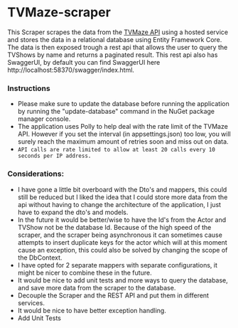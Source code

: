 # TVMaze-scraper
This Scraper scrapes the data from the [TVMaze API](https://www.tvmaze.com/api) using a hosted service and stores the data in a relational database using Entity Framework Core. The data is then exposed trough a rest api that allows the user to query the TVShows by name and returns a paginated result. This rest api also has SwaggerUI, by default you can find SwaggerUI here http://localhost:58370/swagger/index.html.

### Instructions
- Please make sure to update the database before running the application by running the "update-database" command in the NuGet package manager console.
- The application uses Polly to help deal with the rate limit of the TVMaze API. However if you set the interval (in appsettings.json) too low, you will surely reach the maximum amount of retries soon and miss out on data.
- `API calls are rate limited to allow at least 20 calls every 10 seconds per IP address.`

### Considerations:
- I have gone a little bit overboard with the Dto's and mappers, this could still be reduced but I liked the idea that I could store more data from the api without having to change the architecture of the application, I just have to expand the dto's and models. 
- In the future it would be better/wise to have the Id's from the Actor and TVShow not be the database Id. Because of the high speed of the scraper, and the scraper being asynchronous it can sometimes cause attempts to insert duplicate keys for the actor which will at this moment cause an exception, this could also be solved by changing the scope of the DbContext.
- I have opted for 2 separate mappers with separate configurations, it might be nicer to combine these in the future.
- It would be nice to add unit tests and more ways to query the database, and save more data from the scraper to the database.
- Decouple the Scraper and the REST API and put them in different services.
- It would be nice to have better exception handling.
- Add Unit Tests